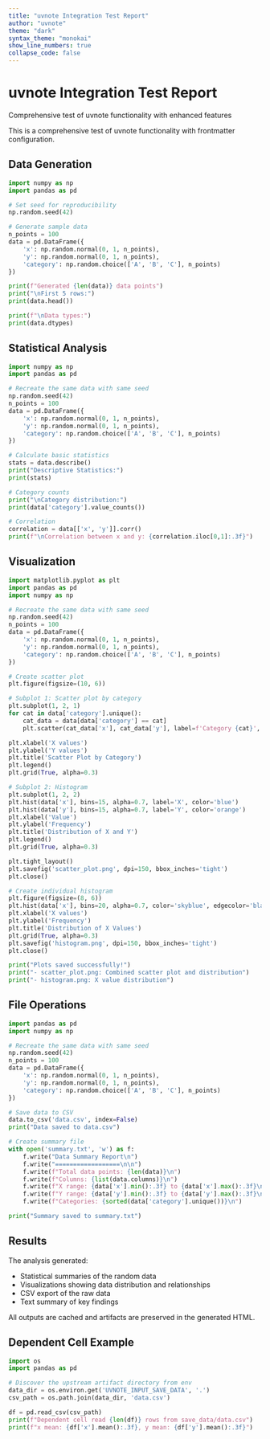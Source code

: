 ```yaml
---
title: "uvnote Integration Test Report"
author: "uvnote"
theme: "dark"
syntax_theme: "monokai"
show_line_numbers: true
collapse_code: false
---
```


<div class="report-header">
<h1>uvnote Integration Test Report</h1>
<p>Comprehensive test of uvnote functionality with enhanced features</p>
</div>

This is a comprehensive test of uvnote functionality with frontmatter configuration.

## Data Generation

```python id=generate_data deps=numpy,pandas
import numpy as np
import pandas as pd

# Set seed for reproducibility
np.random.seed(42)

# Generate sample data
n_points = 100
data = pd.DataFrame({
    'x': np.random.normal(0, 1, n_points),
    'y': np.random.normal(0, 1, n_points),
    'category': np.random.choice(['A', 'B', 'C'], n_points)
})

print(f"Generated {len(data)} data points")
print("\nFirst 5 rows:")
print(data.head())

print(f"\nData types:")
print(data.dtypes)
```

## Statistical Analysis

```python id=stats deps=numpy,pandas
import numpy as np
import pandas as pd

# Recreate the same data with same seed
np.random.seed(42)
n_points = 100
data = pd.DataFrame({
    'x': np.random.normal(0, 1, n_points),
    'y': np.random.normal(0, 1, n_points),
    'category': np.random.choice(['A', 'B', 'C'], n_points)
})

# Calculate basic statistics
stats = data.describe()
print("Descriptive Statistics:")
print(stats)

# Category counts
print("\nCategory distribution:")
print(data['category'].value_counts())

# Correlation
correlation = data[['x', 'y']].corr()
print(f"\nCorrelation between x and y: {correlation.iloc[0,1]:.3f}")
```

## Visualization

```python id=plot deps=matplotlib,pandas,numpy outputs=scatter_plot.png,histogram.png
import matplotlib.pyplot as plt
import pandas as pd
import numpy as np

# Recreate the same data with same seed
np.random.seed(42)
n_points = 100
data = pd.DataFrame({
    'x': np.random.normal(0, 1, n_points),
    'y': np.random.normal(0, 1, n_points),
    'category': np.random.choice(['A', 'B', 'C'], n_points)
})

# Create scatter plot
plt.figure(figsize=(10, 6))

# Subplot 1: Scatter plot by category
plt.subplot(1, 2, 1)
for cat in data['category'].unique():
    cat_data = data[data['category'] == cat]
    plt.scatter(cat_data['x'], cat_data['y'], label=f'Category {cat}', alpha=0.7)

plt.xlabel('X values')
plt.ylabel('Y values') 
plt.title('Scatter Plot by Category')
plt.legend()
plt.grid(True, alpha=0.3)

# Subplot 2: Histogram
plt.subplot(1, 2, 2)
plt.hist(data['x'], bins=15, alpha=0.7, label='X', color='blue')
plt.hist(data['y'], bins=15, alpha=0.7, label='Y', color='orange')
plt.xlabel('Value')
plt.ylabel('Frequency')
plt.title('Distribution of X and Y')
plt.legend()
plt.grid(True, alpha=0.3)

plt.tight_layout()
plt.savefig('scatter_plot.png', dpi=150, bbox_inches='tight')
plt.close()

# Create individual histogram
plt.figure(figsize=(8, 6))
plt.hist(data['x'], bins=20, alpha=0.7, color='skyblue', edgecolor='black')
plt.xlabel('X values')
plt.ylabel('Frequency')
plt.title('Distribution of X Values')
plt.grid(True, alpha=0.3)
plt.savefig('histogram.png', dpi=150, bbox_inches='tight')
plt.close()

print("Plots saved successfully!")
print("- scatter_plot.png: Combined scatter plot and distribution")
print("- histogram.png: X value distribution")
```

## File Operations

```python id=save_data deps=pandas,numpy outputs=data.csv,summary.txt
import pandas as pd
import numpy as np

# Recreate the same data with same seed
np.random.seed(42)
n_points = 100
data = pd.DataFrame({
    'x': np.random.normal(0, 1, n_points),
    'y': np.random.normal(0, 1, n_points),
    'category': np.random.choice(['A', 'B', 'C'], n_points)
})

# Save data to CSV
data.to_csv('data.csv', index=False)
print("Data saved to data.csv")

# Create summary file
with open('summary.txt', 'w') as f:
    f.write("Data Summary Report\n")
    f.write("==================\n\n")
    f.write(f"Total data points: {len(data)}\n")
    f.write(f"Columns: {list(data.columns)}\n")
    f.write(f"X range: {data['x'].min():.3f} to {data['x'].max():.3f}\n")
    f.write(f"Y range: {data['y'].min():.3f} to {data['y'].max():.3f}\n")
    f.write(f"Categories: {sorted(data['category'].unique())}\n")

print("Summary saved to summary.txt")
```

## Results

The analysis generated:  

- Statistical summaries of the random data  
- Visualizations showing data distribution and relationships  
- CSV export of the raw data  
- Text summary of key findings  

All outputs are cached and artifacts are preserved in the generated HTML.  

## Dependent Cell Example

```python id=use_saved_data depends=save_data deps=pandas
import os
import pandas as pd

# Discover the upstream artifact directory from env
data_dir = os.environ.get('UVNOTE_INPUT_SAVE_DATA', '.')
csv_path = os.path.join(data_dir, 'data.csv')

df = pd.read_csv(csv_path)
print(f"Dependent cell read {len(df)} rows from save_data/data.csv")
print(f"x mean: {df['x'].mean():.3f}, y mean: {df['y'].mean():.3f}")
```
